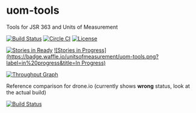 # uom-tools
Tools for JSR 363 and Units of Measurement

[![Build Status](https://travis-ci.org/unitsofmeasurement/uom-tools.svg?branch=master)](https://travis-ci.org/unitsofmeasurement/uom-tools)
[![Circle CI](https://circleci.com/gh/unitsofmeasurement/uom-tools.svg?style=svg)](https://circleci.com/gh/unitsofmeasurement/uom-tools) 
[![License](http://img.shields.io/badge/license-BSD3-blue.svg?style=flat-square)](http://opensource.org/licenses/BSD-3-Clause)

[![Stories in Ready](https://badge.waffle.io/unitsofmeasurement/uom-tools.png?label=ready&title=Ready)](https://waffle.io/unitsofmeasurement/uom-tools)
[![Stories in Progress](https://badge.waffle.io/unitsofmeasurement/uom-tools.png?label=in%20progress&title=In Progress)](https://waffle.io/unitsofmeasurement/uom-tools)

[![Throughput Graph](https://graphs.waffle.io/unitsofmeasurement/uom-tools/throughput.svg)](https://waffle.io/unitsofmeasurement/uom-tools/metrics)

 Reference comparison for drone.io (currently shows **wrong** status, look at the actual build)
 
[![Build Status](https://drone.io/github.com/unitsofmeasurement/uom-tools/status.png)](https://drone.io/github.com/unitsofmeasurement/uom-tools/latest)
